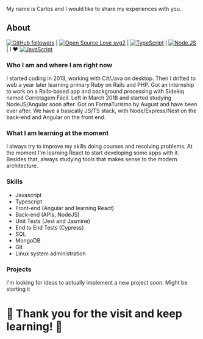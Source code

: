 My name is Carlos and I would like to share my experiences with you.

## About 

[![GitHub followers](https://img.shields.io/github/followers/cehidalgo?label=Followers&style=social)](https://github.com/cehidalgo?tab=followers) | [![Open Source Love svg2](https://badges.frapsoft.com/os/v2/open-source.svg?v=103)](https://github.com/ellerbrock/open-source-badges/) | [![TypeScript](https://aleen42.github.io/badges/src/typescript.svg)](https://www.typescriptlang.org/) | [![Node.JS](https://aleen42.github.io/badges/src/node.svg)](https://nodejs.dev/learn) | I :heart: [![JavaScript](https://aleen42.github.io/badges/src/javascript.svg)](https://nodejs.dev/learn)

### Who I am and where I am right now

I started coding in 2013, working with C#/Java on desktop. Then I drifted to web a year later learning primary Ruby on Rails and PHP.
Got an internship to work on a Rails-based app and background processing with Sidekiq named Corretagem Fácil. Left in March 2018 and started studying NodeJS/Angular soon after. Got on FormaTurismo by August and have been ever after. We have a basically JS/TS stack, with Node/Express/Nest on the back-end and Angular on the front end.

### What I am learning at the moment

I always try to improve my skills doing courses and resolving problems. At the moment I'm learning React to start developing some apps with it. Besides that, always studying tools that makes sense to the modern architecture.

### Skills

* Javascript
* Typescript 
* Front-end (Angular and learning React)
* Back-end (APIs, NodeJS)
* Unit Tests (Jest and Jasmine)
* End to End Tests (Cypress)
* SQL
* MongoDB
* Git
* Linux system administration

### Projects

I'm looking for ideas to actually implement a new project soon. Might be starting it

# :rocket: Thank you for the visit and keep learning! :rocket:
